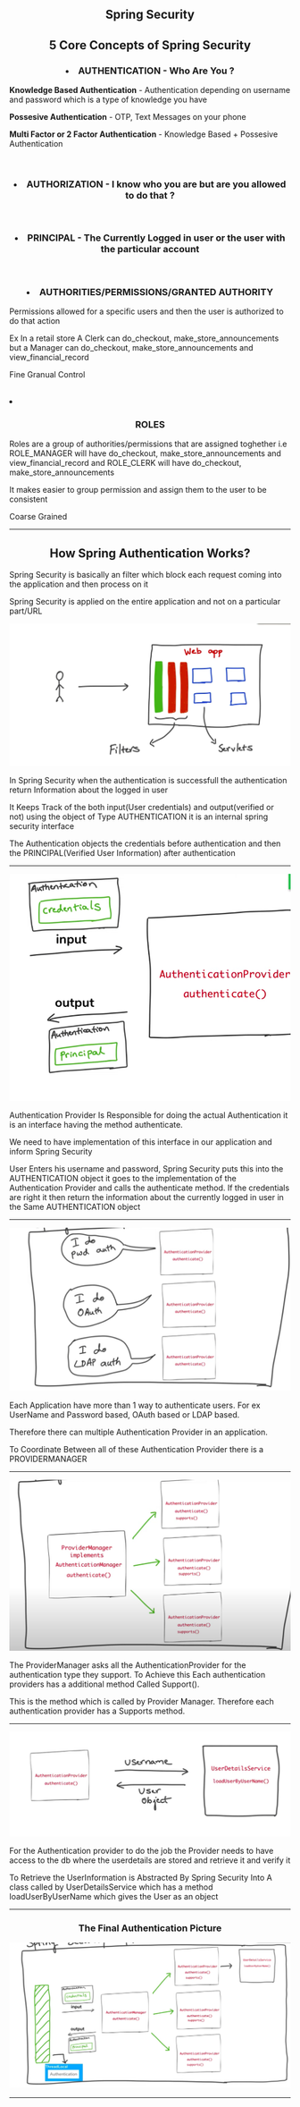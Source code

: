 <h2 align ="center">Spring Security</h2>

<h2 align ="center"> 5 Core Concepts of Spring Security</h2>

<h3 align="center"><strong><li>AUTHENTICATION</strong> - Who Are You ?</l1></h3>
<p><strong>Knowledge Based Authentication</strong> - Authentication depending on username and password which is a type of knowledge you have </p>
<p><strong>Possesive Authentication</strong> - OTP, Text Messages on your phone </p>
<p><strong>Multi Factor or 2 Factor Authentication</strong> - Knowledge Based + Possesive Authentication </p>
<br/>
<h3 align="center"><strong><li>AUTHORIZATION</strong> - I know who you are but are you allowed to do that ?</h3></li>
<br/>
<h3 align="center"><strong><li>PRINCIPAL</strong> - The Currently Logged in user or the user with the particular account</li></h3>
<br/>
<h3 align="center"><strong><li>AUTHORITIES/PERMISSIONS/GRANTED AUTHORITY</strong></l1> </h3>
<p>Permissions allowed for a specific users and then the user is authorized to do that action</p>
<p>Ex In a retail store A Clerk can do_checkout, make_store_announcements but a Manager can do_checkout, make_store_announcements and view_financial_record </p>
<p>Fine Granual Control</p>
<br/>
<li><h3 align="center"><strong>ROLES</strong></h3></li>
<p>Roles are a group of authorities/permissions that are assigned toghether i.e ROLE_MANAGER will have do_checkout, make_store_announcements and view_financial_record and ROLE_CLERK will have do_checkout, make_store_announcements</p>
<p>It makes easier to group permission and assign them to the user to be consistent </p>
<p>Coarse Grained</p>

<hr/>
<h2 align="center"><strong>How Spring Authentication Works?</strong></h2>
<p>Spring Security is basically an filter which block each request coming into the application and then process on it</p>
<p>Spring Security is applied on the entire application and not on a particular part/URL</p>

![Authetication](Img/AuthenticationSpring.png)

<p>In Spring Security when the authentication is successfull the authentication return Information about the logged in user</p>
<p>It Keeps Track of the both input(User credentials) and output(verified or not) using the object of Type AUTHENTICATION it is an internal spring security interface  </p>
<p>The Authentication objects the credentials before authentication and then the PRINCIPAL(Verified User Information) after authentication</p>
<hr/>

![Authentication1](Img/AuthenticationSpring1.png)

<p>Authentication Provider Is Responsible for doing the actual Authentication it is an interface having the method authenticate.</p>
<p>We need to have implementation of this interface in our application and inform Spring Security</p>
<p>User Enters his username and password, Spring Security puts this into the AUTHENTICATION object it goes to the implementation of the Authentication Provider and calls the authenticate method. If the credentials are right it then return the information about the currently logged in user in the Same AUTHENTICATION object</p>
<hr/>

![Authentication2](Img/AuthenticationSpring2.png)

<p>Each Application have more than 1 way to authenticate users. For ex UserName and Password based, OAuth based or LDAP based. </p>
<p>Therefore there can multiple Authentication Provider in an application.</p>
<p>To Coordinate Between all of these Authentication Provider there is a PROVIDERMANAGER</p>

<hr/>

![Authentication3](Img/AuthenticationSpring3.png)

<p>The ProviderManager asks all the AuthenticationProvider for the authentication type they support. To Achieve this Each authentication providers has a additional method Called Support().</p>
 <p>This is the method which is called by Provider Manager. Therefore each authentication provider has a Supports method.</p>

<hr/>

![Authentication4](Img/AuthenticationSpring4.png)
<p>For the Authentication provider to do the job the Provider needs to have access to the db where the userdetails are stored and retrieve it and verify it </p>
<p>To Retrieve the UserInformation is Abstracted By Spring Security Into A class called by UserDetailsService which has a method loadUserByUserName which gives the User as an object</p>

<hr/>
<h3 align="center">The Final Authentication Picture</h3>

![AuthenticaionFinal](Img/AuthenticaionFinal.png)


<hr/>
